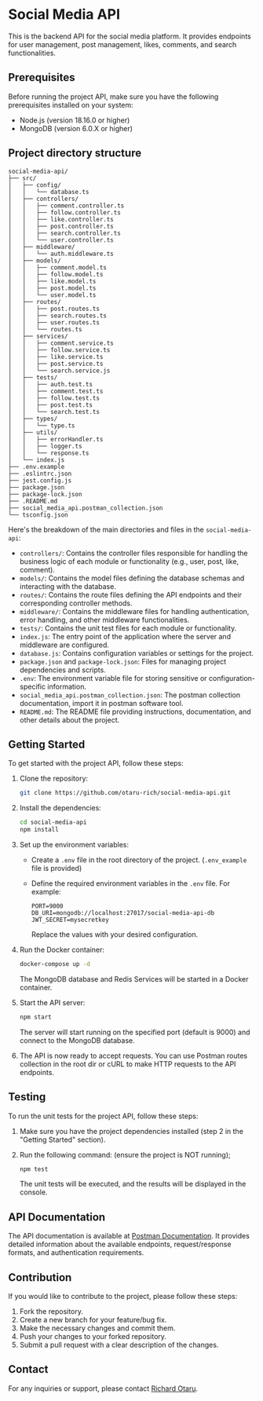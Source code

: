 
# Social Media API

This is the backend API for the social media platform. It provides endpoints for user management, post management, likes, comments, and search functionalities.

## Prerequisites

Before running the project API, make sure you have the following prerequisites installed on your system:

- Node.js (version 18.16.0 or higher)
- MongoDB (version 6.0.X or higher)
## Project directory structure
```
social-media-api/
├── src/
│   ├── config/
│   │   └── database.ts
│   ├── controllers/
│   │   ├── comment.controller.ts
│   │   ├── follow.controller.ts
│   │   ├── like.controller.ts
│   │   ├── post.controller.ts
│   │   ├── search.controller.ts
│   │   └── user.controller.ts
│   ├── middleware/
│   │   └── auth.middleware.ts
│   ├── models/
│   │   ├── comment.model.ts
│   │   ├── follow.model.ts
│   │   ├── like.model.ts
│   │   ├── post.model.ts
│   │   └── user.model.ts
│   ├── routes/
│   │   ├── post.routes.ts
│   │   ├── search.routes.ts
│   │   ├── user.routes.ts
│   │   └── routes.ts
│   ├── services/
│   │   ├── comment.service.ts
│   │   ├── follow.service.ts
│   │   ├── like.service.ts
│   │   ├── post.service.ts
│   │   └── search.service.js
│   ├── tests/
│   │   ├── auth.test.ts
│   │   ├── comment.test.ts
│   │   ├── follow.test.ts
│   │   ├── post.test.ts
│   │   └── search.test.ts
│   ├── types/
│   │   └── type.ts
│   ├── utils/
│   │   ├── errorHandler.ts
│   │   ├── logger.ts
│   │   └── response.ts
│   └── index.js
├── .env.example
├── .eslintrc.json
├── jest.config.js
├── package.json
├── package-lock.json
├── .README.md
├── social_media_api.postman_collection.json
└── tsconfig.json
```

 Here's the breakdown of the main directories and files in the `social-media-api`:

- `controllers/`: Contains the controller files responsible for handling the business logic of each module or functionality (e.g., user, post, like, comment).
- `models/`: Contains the model files defining the database schemas and interacting with the database.
- `routes/`: Contains the route files defining the API endpoints and their corresponding controller methods.
- `middleware/`: Contains the middleware files for handling authentication, error handling, and other middleware functionalities.
- `tests/`: Contains the unit test files for each module or functionality.
- `index.js`: The entry point of the application where the server and middleware are configured.
- `database.js`: Contains configuration variables or settings for the project.
- `package.json` and `package-lock.json`: Files for managing project dependencies and scripts.
- `.env`: The environment variable file for storing sensitive or configuration-specific information.
- `social_media_api.postman_collection.json`: The postman collection documentation, import it in postman software tool.
- `README.md`: The README file providing instructions, documentation, and other details about the project.

## Getting Started

To get started with the project API, follow these steps:

1. Clone the repository:

   ```bash
   git clone https://github.com/otaru-rich/social-media-api.git
   ```

2. Install the dependencies:

   ```bash
   cd social-media-api
   npm install
   ```

3. Set up the environment variables:

    - Create a `.env` file in the root directory of the project. (`.env_example` file is provided)
    - Define the required environment variables in the `.env` file. For example:

      ```dotenv
      PORT=9000
      DB_URI=mongodb://localhost:27017/social-media-api-db
      JWT_SECRET=mysecretkey
      ```

      Replace the values with your desired configuration.

4. Run the Docker container:

   ```bash
   docker-compose up -d
   ```

   The MongoDB database and Redis Services will be started in a Docker container.

5. Start the API server:

   ```bash
   npm start
   ```

   The server will start running on the specified port (default is 9000) and connect to the MongoDB database.

6. The API is now ready to accept requests. You can use Postman routes collection in the root dir or cURL to make HTTP requests to the API endpoints.

## Testing

To run the unit tests for the project API, follow these steps:

1. Make sure you have the project dependencies installed (step 2 in the "Getting Started" section).

2. Run the following command: (ensure the project is NOT running);

   ```bash
   npm test
   ```

   The unit tests will be executed, and the results will be displayed in the console.

## API Documentation

The API documentation is available at [Postman Documentation](https://github.com/otaru-rich/social-media-api/blob/test/social_media_api.postman_collection.json). It provides detailed information about the available endpoints, request/response formats, and authentication requirements.

## Contribution

If you would like to contribute to the project, please follow these steps:

1. Fork the repository.
2. Create a new branch for your feature/bug fix.
3. Make the necessary changes and commit them.
4. Push your changes to your forked repository.
5. Submit a pull request with a clear description of the changes.

## Contact

For any inquiries or support, please contact [Richard Otaru](mailto:richotaru@gmail.com).
